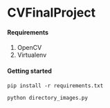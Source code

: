 # CVFinalProject

#### Requirements
1. OpenCV
2. Virtualenv

#### Getting started
`pip install -r requirements.txt`

`python directory_images.py`
